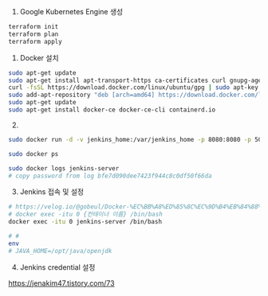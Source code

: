1. Google Kubernetes Engine 생성

```bash
terraform init
terraform plan
terraform apply
```

1. Docker 설치

```bash
sudo apt-get update
sudo apt-get install apt-transport-https ca-certificates curl gnupg-agent software-properties-common
curl -fsSL https://download.docker.com/linux/ubuntu/gpg | sudo apt-key add -
sudo add-apt-repository "deb [arch=amd64] https://download.docker.com/linux/ubuntu $(lsb_release -cs) stable"
sudo apt-get update
sudo apt-get install docker-ce docker-ce-cli containerd.io
```

2.

```bash
sudo docker run -d -v jenkins_home:/var/jenkins_home -p 8080:8080 -p 50000:50000 --restart=on-failure --name jenkins-server jenkins/jenkins:lts-jdk11

sudo docker ps

sudo docker logs jenkins-server
# copy password from log bfe7d090dee7423f944c8c0df50f66da
```

3. Jenkins 접속 및 설정

```bash
# https://velog.io/@gobeul/Docker-%EC%BB%A8%ED%85%8C%EC%9D%B4%EB%84%88%EB%A1%9C-Jenkins-%EC%84%A4%EC%B9%98%ED%95%98%EA%B8%B0
# docker exec -itu 0 {컨테이너 이름} /bin/bash
docker exec -itu 0 jenkins-server /bin/bash

# #
env
# JAVA_HOME=/opt/java/openjdk
```


4. Jenkins credential 설정

https://jenakim47.tistory.com/73